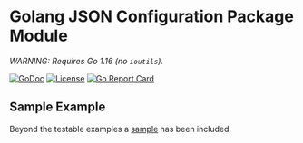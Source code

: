 # Golang JSON Configuration Package Module

*WARNING: Requires Go 1.16 (no `ioutils`).*

[![GoDoc](https://godoc.org/github.com/rwxrob/conf-go?status.svg)](https://godoc.org/github.com/rwxrob/conf-go)
[![License](https://img.shields.io/badge/license-MPLv2-brightgreen.svg)](LICENSE)
[![Go Report
Card](https://goreportcard.com/badge/github.com/rwxrob/conf-go)](https://goreportcard.com/report/github.com/rwxrob/conf-go)
<!-- TODO uncomment after 1.16 is supported on gocover.io
[![Coverage](https://gocover.io/_badge/github.com/rwxrob/conf-go)](https://gocover.io/github.com/rwxrob/conf-go)
-->

## Sample Example

Beyond the testable examples a [sample](sample) has been included.

